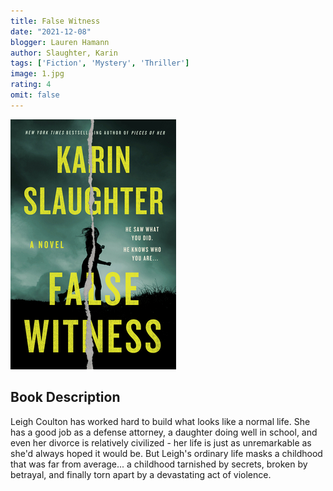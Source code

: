 ```yaml
---
title: False Witness
date: "2021-12-08"
blogger: Lauren Hamann
author: Slaughter, Karin
tags: ['Fiction', 'Mystery', 'Thriller']
image: 1.jpg
rating: 4
omit: false
---
```


![Book Cover](1.jpg)

## Book Description

Leigh Coulton has worked hard to build what looks like a normal life. She has a good job as a defense attorney, a daughter doing well in school, and even her divorce is relatively civilized - her life is just as unremarkable as she'd always hoped it would be. But Leigh's ordinary life masks a childhood that was far from average... a childhood tarnished by secrets, broken by betrayal, and finally torn apart by a devastating act of violence.
